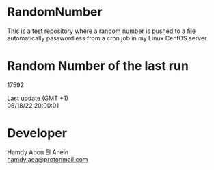# RandomNumber    
This is a test repository where a random number is pushed to a file automatically passwordless from a cron job in my Linux CentOS server    
# Random Number of the last run   
17592
      
Last update (GMT +1)    
06/18/22 20:00:01
# Developer    
Hamdy Abou El Anein   
hamdy.aea@protonmail.com
